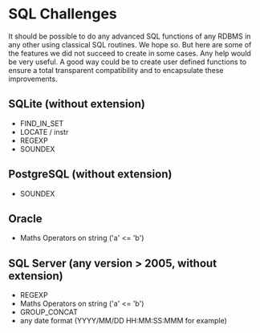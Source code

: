 # SQL Challenges

It should be possible to do any advanced SQL functions of any RDBMS in any other using classical SQL routines. We hope so.
But here are some of the features we did not succeed to create in some cases. Any help would be very useful.
A good way could be to create user defined functions to ensure a total transparent compatibility and to encapsulate these improvements.


## SQLite (without extension)
- FIND_IN_SET
- LOCATE / instr
- REGEXP
- SOUNDEX

## PostgreSQL (without extension)
- SOUNDEX


## Oracle
- Maths Operators on string ('a' <= 'b')


## SQL Server (any version > 2005, without extension)
- REGEXP
- Maths Operators on string ('a' <= 'b')
- GROUP_CONCAT
- any date format (YYYY/MM/DD HH:MM:SS:MMM for example)